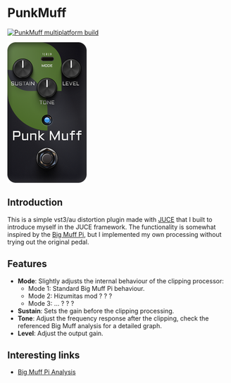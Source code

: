 # PunkMuff
 [![PunkMuff multiplatform build](https://github.com/gmoican/PunkMuff/actions/workflows/main.yml/badge.svg)](https://github.com/gmoican/PunkMuff/actions/workflows/main.yml)

![DemoImage](docs/images/demo.png)

## Introduction
This is a simple vst3/au distortion plugin made with [JUCE](https://juce.com/) that I built to introduce myself in the JUCE framework. The functionality is somewhat inspired by the [Big Muff Pi](https://www.electrosmash.com/big-muff-pi-analysis), but I implemented my own processing without trying out the original pedal.

## Features
- **Mode**: Slightly adjusts the internal behaviour of the clipping processor:
    - Mode 1: Standard Big Muff Pi behaviour.
    - Mode 2: Hizumitas mod ? ? ?
    - Mode 3: ... ? ? ?
- **Sustain**: Sets the gain before the clipping processing.
- **Tone**: Adjust the frequency response after the clipping, check the referenced Big Muff analysis for a detailed graph.
- **Level**: Adjust the output gain.

## Interesting links

* [Big Muff Pi Analysis](https://www.electrosmash.com/big-muff-pi-analysis)